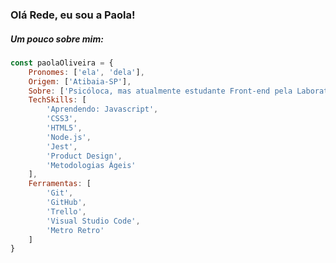 ### Olá Rede, eu sou a Paola!

##### Um pouco sobre mim:
``` javascript
const paolaOliveira = {
    Pronomes: ['ela', 'dela'],
    Origem: ['Atibaia-SP'],
    Sobre: ['Psicóloca, mas atualmente estudante Front-end pela Laboratoria, da turma SAP009'],
    TechSkills: [
        'Aprendendo: Javascript',
        'CSS3',
        'HTML5',
        'Node.js',
        'Jest',
        'Product Design',
        'Metodologias Ágeis'
    ],
    Ferramentas: [
        'Git',
        'GitHub',
        'Trello',
        'Visual Studio Code',
        'Metro Retro'
    ]
}
```






<!--
**paola-oliveira/paola-oliveira** is a ✨ _special_ ✨ repository because its `README.md` (this file) appears on your GitHub profile.

Here are some ideas to get you started:

- 🔭 I’m currently working on ...
- 🌱 I’m currently learning ...
- 👯 I’m looking to collaborate on ...
- 🤔 I’m looking for help with ...
- 💬 Ask me about ...
- 📫 How to reach me: ...
- 😄 Pronouns: ...
- ⚡ Fun fact: ...
-->
